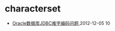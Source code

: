 # characterset
* [Oracle数据库JDBC难字编码问题](/2012/2012-12-05-oracle-jdbc-special-char-encode),2012-12-05 10
